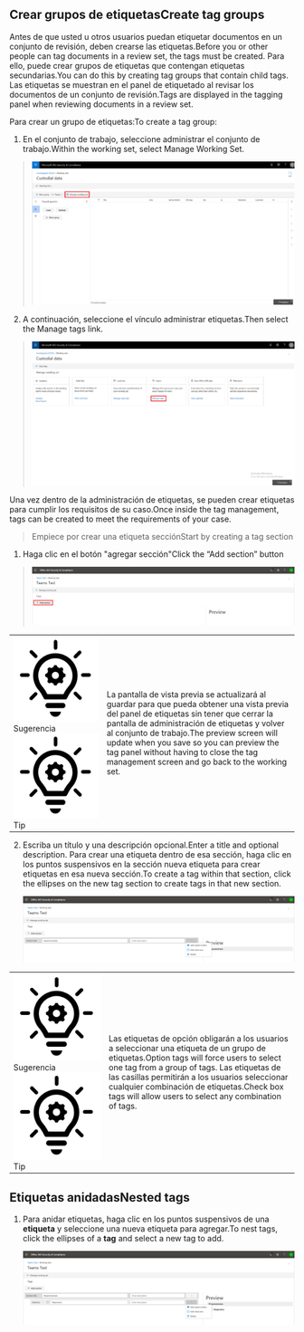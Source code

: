 ## <a name="create-tag-groups"></a><span data-ttu-id="8910f-101">Crear grupos de etiquetas</span><span class="sxs-lookup"><span data-stu-id="8910f-101">Create tag groups</span></span>

<span data-ttu-id="8910f-102">Antes de que usted u otros usuarios puedan etiquetar documentos en un conjunto de revisión, deben crearse las etiquetas.</span><span class="sxs-lookup"><span data-stu-id="8910f-102">Before you or other people can tag documents in a review set, the tags must be created.</span></span> <span data-ttu-id="8910f-103">Para ello, puede crear grupos de etiquetas que contengan etiquetas secundarias.</span><span class="sxs-lookup"><span data-stu-id="8910f-103">You can do this by creating tag groups that contain child tags.</span></span> <span data-ttu-id="8910f-104">Las etiquetas se muestran en el panel de etiquetado al revisar los documentos de un conjunto de revisión.</span><span class="sxs-lookup"><span data-stu-id="8910f-104">Tags are displayed in the tagging panel when reviewing documents in a review set.</span></span>

<span data-ttu-id="8910f-105">Para crear un grupo de etiquetas:</span><span class="sxs-lookup"><span data-stu-id="8910f-105">To create a tag group:</span></span>

1.  <span data-ttu-id="8910f-106">En el conjunto de trabajo, seleccione administrar el conjunto de trabajo.</span><span class="sxs-lookup"><span data-stu-id="8910f-106">Within the working set, select Manage Working Set.</span></span>

> ![](../media/ED-managews.png)

2.  <span data-ttu-id="8910f-107">A continuación, seleccione el vínculo administrar etiquetas.</span><span class="sxs-lookup"><span data-stu-id="8910f-107">Then select the Manage tags link.</span></span>

> ![](../media/ED-managetags.png)

<span data-ttu-id="8910f-108">Una vez dentro de la administración de etiquetas, se pueden crear etiquetas para cumplir los requisitos de su caso.</span><span class="sxs-lookup"><span data-stu-id="8910f-108">Once inside the tag management, tags can be created to meet the requirements of your case.</span></span>

> <span data-ttu-id="8910f-109">Empiece por crear una etiqueta sección</span><span class="sxs-lookup"><span data-stu-id="8910f-109">Start by creating a tag section</span></span>

1.  <span data-ttu-id="8910f-110">Haga clic en el botón "agregar sección"</span><span class="sxs-lookup"><span data-stu-id="8910f-110">Click the “Add section” button</span></span>

> ![Una imagen que contiene la descripción de la captura de pantalla generado automáticamente](../media/ED-addtagsection.png)

|                                                                                                                             |                                                                                                                                                                 |
| --------------------------------------------------------------------------------------------------------------------------- | --------------------------------------------------------------------------------------------------------------------------------------------------------------- |
| <span data-ttu-id="8910f-112">![](../media/ED-tipicon.png)Sugerencia</span><span class="sxs-lookup"><span data-stu-id="8910f-112">![](../media/ED-tipicon.png)Tip</span></span> | <span data-ttu-id="8910f-113">La pantalla de vista previa se actualizará al guardar para que pueda obtener una vista previa del panel de etiquetas sin tener que cerrar la pantalla de administración de etiquetas y volver al conjunto de trabajo.</span><span class="sxs-lookup"><span data-stu-id="8910f-113">The preview screen will update when you save so you can preview the tag panel without having to close the tag management screen and go back to the working set.</span></span> |

2.  <span data-ttu-id="8910f-114">Escriba un título y una descripción opcional.</span><span class="sxs-lookup"><span data-stu-id="8910f-114">Enter a title and optional description.</span></span> <span data-ttu-id="8910f-115">Para crear una etiqueta dentro de esa sección, haga clic en los puntos suspensivos en la sección nueva etiqueta para crear etiquetas en esa nueva sección.</span><span class="sxs-lookup"><span data-stu-id="8910f-115">To create a tag within that section, click the ellipses on the new tag section to create tags in that new section.</span></span>
    
    ![Una captura de pantalla de una descripción de teléfono móvil generada automáticamente](../media/ED-createtag.png)

|                                                                                                                             |                                                                                                                                         |
| --------------------------------------------------------------------------------------------------------------------------- | --------------------------------------------------------------------------------------------------------------------------------------- |
| <span data-ttu-id="8910f-117">![](../media/ED-tipicon.png)Sugerencia</span><span class="sxs-lookup"><span data-stu-id="8910f-117">![](../media/ED-tipicon.png)Tip</span></span> | <span data-ttu-id="8910f-118">Las etiquetas de opción obligarán a los usuarios a seleccionar una etiqueta de un grupo de etiquetas.</span><span class="sxs-lookup"><span data-stu-id="8910f-118">Option tags will force users to select one tag from a group of tags.</span></span> <span data-ttu-id="8910f-119">Las etiquetas de las casillas permitirán a los usuarios seleccionar cualquier combinación de etiquetas.</span><span class="sxs-lookup"><span data-stu-id="8910f-119">Check box tags will allow users to select any combination of tags.</span></span> |

## <a name="nested-tags"></a><span data-ttu-id="8910f-120">Etiquetas anidadas</span><span class="sxs-lookup"><span data-stu-id="8910f-120">Nested tags</span></span>

1.  <span data-ttu-id="8910f-121">Para anidar etiquetas, haga clic en los puntos suspensivos de una **etiqueta** y seleccione una nueva etiqueta para agregar.</span><span class="sxs-lookup"><span data-stu-id="8910f-121">To nest tags, click the ellipses of a **tag** and select a new tag to add.</span></span>
    
    ![](../media/ED-tagnesting.png)


